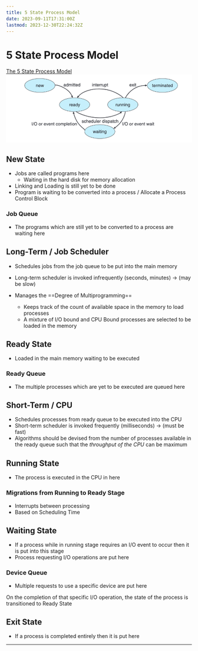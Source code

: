 ```yaml
---
title: 5 State Process Model
date: 2023-09-11T17:31:00Z
lastmod: 2023-12-30T22:24:32Z
---
```


# 5 State Process Model

[The 5 State Process Model](assets/Abraham-Silberschatz-Operating-System-Concepts-10th-2018-20230917173659-aljli44.pdf?p=147)  
​![](assets/Abraham-Silberschatz-Operating-System-Concepts-10th-2018-P147-20230917192548-20230917192548-97ae1i3.png)​

## New State

- Jobs are called programs here
  - Waiting in the hard disk for memory allocation
- Linking and Loading is still yet to be done
- Program is waiting to be converted into a process / Allocate a Process Control Block

### Job Queue

* The programs which are still yet to be converted to a process are waiting here

## Long-Term / Job Scheduler

* Schedules jobs from the job queue to be put into the main memory
* Long-term scheduler is invoked infrequently (seconds, minutes) -> (may be slow)
* Manages the ==Degree of Multiprogramming==

  * Keeps track of the count of available space in the memory to load processes
  * A mixture of I/O bound and CPU Bound processes are selected to be loaded in the memory

## Ready State

- Loaded in the main memory waiting to be executed

### Ready Queue

* The multiple processes which are yet to be executed are queued here

## Short-Term / CPU

* Schedules processes from ready queue to be executed into the CPU
* Short-term scheduler is invoked frequently (milliseconds) -> (must be fast)
* Algorithms should be devised from the number of processes available in the ready queue such that the *throughput of the CPU* can be maximum

## Running State

- The process is executed in the CPU in here

### Migrations from Running to Ready Stage

* Interrupts between processing
* Based on Scheduling Time

## Waiting State

- If a process while in running stage requires an I/O event to occur then it is put into this stage
- Process requesting I/O operations are put here

### Device Queue

- Multiple requests to use a specific device are put here

On the completion of that specific I/O operation, the state of the process is transitioned to Ready State

## Exit State

* If a process is completed entirely then it is put here

---
